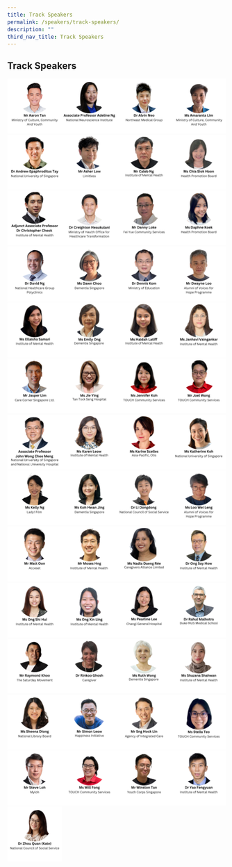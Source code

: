 ```yaml
---
title: Track Speakers
permalink: /speakers/track-speakers/
description: ""
third_nav_title: Track Speakers
---
```

##  Track Speakers

<div style="display: flex; flex-wrap: wrap;">
	<div style="flex-basis: 25%; max-width: 25%;">
    <a href="/speakers/track-speakers/aaron-tan"><img alt="track speaker" src="/images/TNSpeakersPhoto/tnaarontanv2.png"></a>
  </div>
    <div style="flex-basis: 25%; max-width: 25%;">
    <a href="/speakers/track-speakers/adeline-ng"><img alt="track speaker" src="/images/TNSpeakersPhoto/tnadelineng.png"></a>
  </div>
	<div style="flex-basis: 25%; max-width: 25%;">
    <a href="/speakers/track-speakers/alvin-neo"><img alt="track speaker" src="/images/TNSpeakersPhoto/tnalvinneo.png"></a>
  </div>
	 <div style="flex-basis: 25%; max-width: 25%;">
    <a href="/speakers/track-speakers/amaranta-lim"><img alt="track speaker" src="/images/TNSpeakersPhoto/tnamarantalim.png"></a>
  </div>
		<div style="flex-basis: 25%; max-width: 25%;">
			<a href="/speakers/track-speakers/andrew-tay">
    <img alt="plenary speakers 2" src="/images/TNSpeakersPhoto/tnandrewtay.png"></a>
  </div>
	<div style="flex-basis: 25%; max-width: 25%;">
    <a href="/speakers/track-speakers/asher-low"><img alt="track speakers" src="/images/TNSpeakersPhoto/tnasherlow.png"></a>
  </div>	
	<div style="flex-basis: 25%; max-width: 25%;">
    <a href="/speakers/track-speakers/caleb-ng"><img alt="track speakers" src="/images/TNSpeakersPhoto/tncalebngv2.png"></a>
  </div>
  <div style="flex-basis: 25%; max-width: 25%;">
    <a href="/speakers/track-speakers/chia-siok-hoon"><img alt="track speakers" src="/images/TNSpeakersPhoto/tnchiasiokhoon.png"></a>
  </div>
  <div style="flex-basis: 25%; max-width: 25%;">
    <a href="/speakers/track-speakers/christopher-cheok"><img alt="track speakers" src="/images/TNSpeakersPhoto/tnchristophercheok.png"></a>
  </div>
	<div style="flex-basis: 25%; max-width: 25%;">
    <a href="/speakers/track-speakers/creighton-heaukulani"><img alt="track speakers" src="/images/TNSpeakersPhoto/tncreightonheaukulaniv2.png"></a>
  </div>
	<div style="flex-basis: 25%; max-width: 25%;">
    <a href="/speakers/track-speakers/danny-loke"><img alt="track speakers" src="/images/TNSpeakersPhoto/tndannyloke.png"></a>
  </div>
	<div style="flex-basis: 25%; max-width: 25%;">
    <a href="/speakers/track-speakers/daphne-koek-1"><img alt="track speaker" src="/images/TNSpeakersPhoto/tndaphnekoek.png"></a>
  </div>
	<div style="flex-basis: 25%; max-width: 25%;">
    <a href="/speakers/track-speakers/david-ng"><img alt="track speaker" src="/images/TNSpeakersPhoto/tndavidng.png"></a>
  </div>
	  <div style="flex-basis: 25%; max-width: 25%;">
    <a href="/speakers/track-speakers/dawn-choo"><img alt="track speakers" src="/images/TNSpeakersPhoto/tndawnchoo.png"></a>
  </div>
	<div style="flex-basis: 25%; max-width: 25%;">
    <a href="/speakers/track-speakers/dennis-kom"><img alt="track speaker" src="/images/TNSpeakersPhoto/tndenniskom.png"></a>
  </div>
	<div style="flex-basis: 25%; max-width: 25%;">
    <a href="/speakers/track-speakers/dwayne-loo"><img alt="track speakers" src="/images/TNSpeakersPhoto/tndwayneloov2.png"></a>
  </div>
	<div style="flex-basis: 25%; max-width: 25%;">
    <a href="/speakers/track-speakers/ellaisha-samari"><img alt="track speaker" src="/images/TNSpeakersPhoto/tnellaishasamari.png"></a>
  </div>
	<div style="flex-basis: 25%; max-width: 25%;">
    <a href="/speakers/track-speakers/emily-ong"><img alt="track speakers" src="/images/TNSpeakersPhoto/tnemilyong.png"></a>
  </div>
		<div style="flex-basis: 25%; max-width: 25%;">
    <a href="/speakers/track-speakers/haidah-latiff"><img alt="track speakers" src="/images/TNSpeakersPhoto/tnhaidahlatiff.png"></a>
  </div>
<div style="flex-basis: 25%; max-width: 25%;">
    <a href="/speakers/track-speakers/janhavi-vaingankar"><img alt="track speakers" src="/images/TNSpeakersPhoto/tnjanhavivaingankarv2.png"></a>
  </div>
	<div style="flex-basis: 25%; max-width: 25%;">
    <a href="/speakers/track-speakers/jasper-lim"><img alt="track speakers" src="/images/TNSpeakersPhoto/tnjasperlim.png"></a>
  </div>
	<div style="flex-basis: 25%; max-width: 25%;">
    <a href="/speakers/track-speakers/jie-ying"><img alt="track speakers" src="/images/TNSpeakersPhoto/tnjieying.png"></a>
  </div>
  <div style="flex-basis: 25%; max-width: 25%;">
    <a href="/speakers/track-speakers/jennifer-koh"><img alt="track speakers" src="/images/TNSpeakersPhoto/tnjenniferkoh.png"></a>
  </div>
	  <div style="flex-basis: 25%; max-width: 25%;">
    <a href="/speakers/track-speakers/joel-wong"><img alt="track speakers" src="/images/TNSpeakersPhoto/tnjoelwongv2.png"></a>
  </div>
	<div style="flex-basis: 25%; max-width: 25%;">
    <a href="/speakers/track-speakers/john-wong"><img alt="track speakers" src="/images/TNSpeakersPhoto/tnjohnwong.png"></a>
  </div>
		<div style="flex-basis: 25%; max-width: 25%;">
    <a href="/speakers/track-speakers/karen-leow"><img alt="track speakers" src="/images/TNSpeakersPhoto/tnkarenleow.png"></a>
  </div>
	<div style="flex-basis: 25%; max-width: 25%;">
    <a href="/speakers/track-speakers/karine-scelles"><img alt="track speakers" src="/images/TNSpeakersPhoto/tnkarinescelles.png"></a>
  </div>
		<div style="flex-basis: 25%; max-width: 25%;">
    <a href="/speakers/track-speakers/katherine-koh"><img alt="plenary speakers 2" src="/images/TNSpeakersPhoto/tnkatherinekoh.png"></a>
  </div>
  <div style="flex-basis: 25%; max-width: 25%;">
    <a href="/speakers/track-speakers/kelly-ng"><img alt="track speakers" src="/images/TNSpeakersPhoto/tnkellyng.png"></a>
  </div>
  <div style="flex-basis: 25%; max-width: 25%;">
    <a href="/speakers/track-speakers/koh-hwan-jing"><img alt="track speakers" src="/images/TNSpeakersPhoto/tnkohhwanjing.png"></a>
  </div>
	<div style="flex-basis: 25%; max-width: 25%;">
    <a href="/speakers/track-speakers/li-dongdong"><img alt="track speakers" src="/images/TNSpeakersPhoto/tnlidongdong.png"></a>
  </div>
	<div style="flex-basis: 25%; max-width: 25%;">
    <a href="/speakers/track-speakers/loo-wei-leng"><img alt="track speakers" src="/images/TNSpeakersPhoto/tnlooweileng.png"></a>
  </div>
  <div style="flex-basis: 25%; max-width: 25%;">
    <a href="/speakers/track-speakers/matt-oon"><img alt="track speakers" src="/images/TNSpeakersPhoto/tnmattoon.png"></a>
  </div>
	<div style="flex-basis: 25%; max-width: 25%;">
    <a href="/speakers/track-speakers/moses-hng"><img alt="track speakers" src="/images/TNSpeakersPhoto/tnmoseshng.png"></a>
  </div>
	<div style="flex-basis: 25%; max-width: 25%;">
    <a href="/speakers/track-speakers/nadia-daeng-ree"><img alt="track speakers" src="/images/TNSpeakersPhoto/tnnadiadaengree.png"></a>
  </div>
	<div style="flex-basis: 25%; max-width: 25%;">
    <a href="/speakers/track-speakers/ong-say-how"><img alt="track speakers" src="/images/TNSpeakersPhoto/tnongsayhow.png"></a>
  </div>
	<div style="flex-basis: 25%; max-width: 25%;">
    <a href="/speakers/track-speakers/ong-shi-hui"><img alt="track speakers" src="/images/TNSpeakersPhoto/tnongshihui.png"></a>
  </div>
	<div style="flex-basis: 25%; max-width: 25%;">
    <a href="/speakers/track-speakers/ong-xin-ling"><img alt="track speakers 12" src="/images/TNSpeakersPhoto/tnongxinlingv2.png"></a>
  </div>
	<div style="flex-basis: 25%; max-width: 25%;">
    <a href="/speakers/track-speakers/pearline-lee"><img alt="track speakers 13" src="/images/TNSpeakersPhoto/tnpearlinelee.png"></a>
  </div>
	<div style="flex-basis: 25%; max-width: 25%;">
    <a href="/speakers/track-speakers/rahul-malhotra"><img alt="track speakers 14" src="/images/TNSpeakersPhoto/tnrahulmalhotra.png"></a>
  </div>
		<div style="flex-basis: 25%; max-width: 25%;">
    <a href="/speakers/track-speakers/raymond-khoo"><img alt="track speakers 15" src="/images/TNSpeakersPhoto/tnraymondkhoo.png"></a>
  </div>
		<div style="flex-basis: 25%; max-width: 25%;">
    <a href="/speakers/track-speakers/rinkoo-ghosh"><img alt="track speakers 15" src="/images/TNSpeakersPhoto/tnrinkooghosh.png"></a>
  </div>
	<div style="flex-basis: 25%; max-width: 25%;">
    <a href="/speakers/track-speakers/ruth-wong"><img alt="track speakers" src="/images/TNSpeakersPhoto/tnruthwong.png"></a>
  </div>
		<div style="flex-basis: 25%; max-width: 25%;">
    <a href="/speakers/track-speakers/shazana-shahwan"><img alt="track speakers 15" src="/images/TNSpeakersPhoto/tnshazanashahwan.png"></a>
  </div>
	<div style="flex-basis: 25%; max-width: 25%;">
    <a href="/speakers/track-speakers/sheena-diong"><img alt="plenary speakers 2" src="/images/TNSpeakersPhoto/tnsheenadiong.png"></a>
  </div>
	<div style="flex-basis: 25%; max-width: 25%;">
    <a href="/speakers/track-speakers/simon-leow"><img alt="track speakers 15" src="/images/TNSpeakersPhoto/tnsimonleow.png"></a>
  </div>
	<div style="flex-basis: 25%; max-width: 25%;">
    <a href="/speakers/track-speakers/sng-hock-lin"><img alt="track speakers 15" src="/images/TNSpeakersPhoto/tnsnghocklin.png"></a>
  </div>
		<div style="flex-basis: 25%; max-width: 25%;">
    <a href="/speakers/track-speakers/stella-teo"><img alt="track speakers 15" src="/images/TNSpeakersPhoto/tnstellateo.png"></a>
  </div>
	<div style="flex-basis: 25%; max-width: 25%;">
    <a href="/speakers/track-speakers/steve-loh"><img alt="track speakers 15" src="/images/TNSpeakersPhoto/tnsteveloh.png"></a>
  </div>
		<div style="flex-basis: 25%; max-width: 25%;">
    <a href="/speakers/track-speakers/will-fong"><img alt="track speakers 15" src="/images/TNSpeakersPhoto/tnwillfong.png"></a>
  </div>
		<div style="flex-basis: 25%; max-width: 25%;">
    <a href="/speakers/track-speakers/winston-tan"><img alt="plenary speakers 2" src="/images/TNSpeakersPhoto/tnwinstontan.png"></a>
  </div>
		<div style="flex-basis: 25%; max-width: 25%;">
    <a href="/speakers/track-speakers/yao-fengyuan"><img alt="track speakers 15" src="/images/TNSpeakersPhoto/tnyaofengyuan.png"></a>
  </div>
	<div style="flex-basis: 25%; max-width: 25%;">
    <a href="/speakers/track-speakers/zhou-quan"><img alt="track speakers" src="/images/TNSpeakersPhoto/tnzhouquan.png"></a>
  </div>
</div>